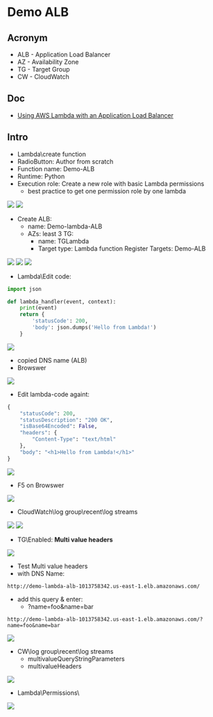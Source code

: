 # Demo ALB

## Acronym
* ALB - Application Load Balancer
* AZ - Availability Zone
* TG - Target Group
* CW - CloudWatch

## Doc
* [Using AWS Lambda with an Application Load Balancer](https://docs.aws.amazon.com/lambda/latest/dg/services-alb.html)

## Intro
* Lambda\create function
* RadioButton: Author from scratch
* Function name: Demo-ALB
* Runtime: Python
* Execution role: Create a new role with basic Lambda permissions
    * best practice to get one permission role by one lambda

[<img src="https://i.imgur.com/1V0mJSM.png">](https://i.imgur.com/1V0mJSM.png)
[<img src="https://i.imgur.com/4rb0XXU.png">](https://i.imgur.com/4rb0XXU.png)

* Create ALB:
    * name: Demo-lambda-ALB
    * AZs: least 3
    TG:
        * name: TGLambda
        * Target type: Lambda function
    Register Targets: Demo-ALB
    
[<img src="https://i.imgur.com/Va54Yqb.png">](https://i.imgur.com/Va54Yqb.png)
[<img src="https://i.imgur.com/LaZOPZe.png">](https://i.imgur.com/LaZOPZe.png)
[<img src="https://i.imgur.com/lZYzxCO.png">](https://i.imgur.com/lZYzxCO.png)

* Lambda\Edit code:
````python
import json

def lambda_handler(event, context):
    print(event)
    return {
        'statusCode': 200,
        'body': json.dumps('Hello from Lambda!')
    }
````
[<img src="https://i.imgur.com/khJIUYr.png">](https://i.imgur.com/khJIUYr.png)

* copied DNS name (ALB)
* Browswer

[<img src="https://i.imgur.com/lShaxC2.png">](https://i.imgur.com/lShaxC2.png)

* Edit lambda-code againt:
````python
{
    "statusCode": 200,
    "statusDescription": "200 OK",
    "isBase64Encoded": False,
    "headers": {
        "Content-Type": "text/html"
    },
    "body": "<h1>Hello from Lambda!</h1>"
}
````


[<img src="https://i.imgur.com/advWxZL.png">](https://i.imgur.com/advWxZL.png)

* F5 on Browswer

[<img src="https://i.imgur.com/FtwlNrn.png">](https://i.imgur.com/FtwlNrn.png)

* CloudWatch\log group\recent\log streams

[<img src="https://i.imgur.com/1Hwoq6E.png">](https://i.imgur.com/1Hwoq6E.png)
[<img src="https://i.imgur.com/QXejesv.png">](https://i.imgur.com/QXejesv.png)

* TG\Enabled: **Multi value headers**

[<img src="https://i.imgur.com/4mLAFO2.png">](https://i.imgur.com/4mLAFO2.png)

* Test Multi value headers
* with DNS Name:
````text
http://demo-lambda-alb-1013758342.us-east-1.elb.amazonaws.com/
````
* add this query & enter:
    * ?name=foo&name=bar
````text
http://demo-lambda-alb-1013758342.us-east-1.elb.amazonaws.com/?name=foo&name=bar
````
[<img src="https://i.imgur.com/WYs2m2j.png">](https://i.imgur.com/WYs2m2j.png)

* CW\log group\recent\log streams
    * multivalueQueryStringParameters
    * multivalueHeaders

[<img src="https://i.imgur.com/uyNyl7D.png">](https://i.imgur.com/uyNyl7D.png)

* Lambda\Permissions\

[<img src="https://i.imgur.com/zGVONc3.png">](https://i.imgur.com/zGVONc3.png)
